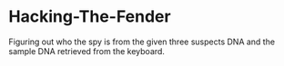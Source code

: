 # Hacking-The-Fender
Figuring out who the spy is from the given three suspects DNA and the sample DNA retrieved from the keyboard.
